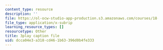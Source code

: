 ```yaml
---
content_type: resource
description: ''
file: https://ol-ocw-studio-app-production.s3.amazonaws.com/courses/18-01sc-single-variable-calculus-fall-2010/dcca04e3a318cd461b63396d0b4fe333_ryLdyDrBfvI.srt
file_type: application/x-subrip
learning_resource_types: []
resourcetype: Other
title: 3play caption file
uid: dcca04e3-a318-cd46-1b63-396d0b4fe333
---
```

